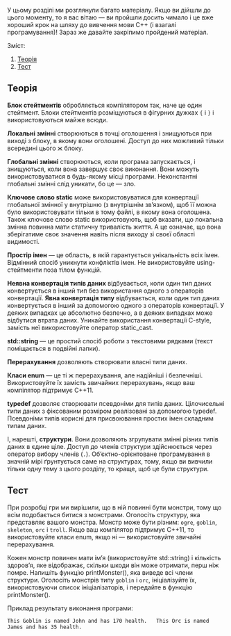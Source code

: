 
У цьому розділі ми розглянули багато матеріалу. Якщо ви дійшли до цього моменту, то я вас вітаю — ви пройшли досить чимало і це вже хороший крок на шляху до вивчення мови C++ (і взагалі програмування)! Зараз же давайте закріпимо пройдений матеріал.

Зміст:

1.  [Теорія](https://acode.com.ua/rozdil-4-pidsumkovyj-test/#toc-0)
2.  [Тест](https://acode.com.ua/rozdil-4-pidsumkovyj-test/#toc-1)

## Теорія

**Блок стейтментів**  обробляється компілятором так, наче це один стейтмент. Блоки стейтментів розміщуються в фігурних дужках  `{`  і  `}` і використовуються майже всюди.

**Локальні змінні**  створюються в точці оголошення і знищуються при виході з блоку, в якому вони оголошені. Доступ до них можливий тільки всередині цього ж блоку.

**Глобальні змінні**  створюються, коли програма запускається, і знищуються, коли вона завершує своє виконання. Вони можуть використовуватися в будь-якому місці програми. Неконстантні глобальні змінні слід уникати, бо це — зло.

**Ключове слово static**  може використовуватися для конвертації глобальної змінної у внутрішню (з внутрішнім зв’язком), щоб її можна було використовувати тільки в тому файлі, в якому вона оголошена. Також ключове слово static використовують, щоб вказати, що локальна змінна повинна мати статичну тривалість життя. А це означає, що вона зберігатиме своє значення навіть після виходу зі своєї області видимості.

**Простір імен**  — це область, в якій гарантується унікальність всіх імен. Відмінний спосіб уникнути конфліктів імен. Не використовуйте using-стейтменти поза тілом функцій.

**Неявна конвертація типів даних**  відбувається, коли один тип даних конвертується в інший тип без використання одного з операторів конвертації.  **Явна конвертація типу**  відбувається, коли один тип даних конвертується в інший за допомогою одного з операторів конвертації. У деяких випадках це абсолютно безпечно, а в деяких випадках може відбутися втрата даних. Уникайте використання конвертації C-style, замість неї використовуйте оператор static_cast.

**std::string**  — це простий спосіб роботи з текстовими рядками (текст поміщається в подвійні лапки).

**Перерахування**  дозволяють створювати власні типи даних.

**Класи enum**  — це ті ж перерахування, але надійніші і безпечніші. Використовуйте їх замість звичайних перерахувань, якщо ваш компілятор підтримує C++11.

**typedef**  дозволяє створювати псевдоніми для типів даних. Цілочисельні типи даних з фіксованим розміром реалізовані за допомогою typedef. Псевдоніми типів корисні для присвоювання простих імен складним типам даних.

І, нарешті,  **структури**. Вони дозволяють згрупувати змінні різних типів даних в єдине ціле. Доступ до членів структури здійснюється через оператор вибору членів (`.`). Об’єктно-орієнтоване програмування в значній мірі ґрунтується саме на структурах, тому, якщо ви вивчили тільки одну тему з цього розділу, то краще, щоб це були структури.  

## Тест

При розробці гри ми вирішили, що в ній повинні бути монстри, тому що всім подобається битися з монстрами. Оголосіть структуру, яка представляє вашого монстра. Монстр може бути різним:  `ogre`,  `goblin`,  `skeleton`,  `orc` і `troll`. Якщо ваш компілятор підтримує C++11, то використовуйте класи enum, якщо ні — використовуйте звичайні перерахування.

Кожен монстр повинен мати ім’я (використовуйте std::string) і кількість здоров’я, яке відображає, скільки шкоди він може отримати, перш ніж помре. Напишіть функцію printMonster(), яка виведе всі члени структури. Оголосіть монстрів типу  `goblin` і  `orc`, ініціалізуйте їх, використовуючи список ініціалізаторів, і передайте в функцію printMonster().

Приклад результату виконання програми:

`This Goblin is named John and has 170 health.  
This Orc is named James and has 35 health.`
